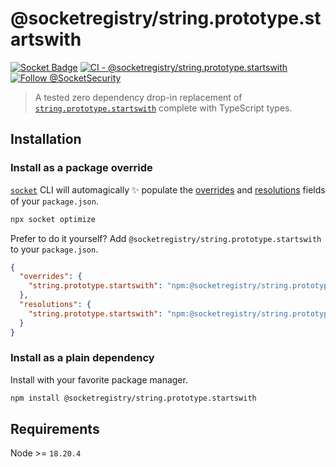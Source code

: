 # @socketregistry/string.prototype.startswith

[![Socket Badge](https://socket.dev/api/badge/npm/package/@socketregistry/string.prototype.startswith)](https://socket.dev/npm/package/@socketregistry/string.prototype.startswith)
[![CI - @socketregistry/string.prototype.startswith](https://github.com/SocketDev/socket-registry-js/actions/workflows/test.yml/badge.svg)](https://github.com/SocketDev/socket-registry-js/actions/workflows/test.yml)
[![Follow @SocketSecurity](https://img.shields.io/twitter/follow/SocketSecurity?style=social)](https://twitter.com/SocketSecurity)

> A tested zero dependency drop-in replacement of
> [`string.prototype.startswith`](https://socket.dev/npm/package/string.prototype.startswith)
> complete with TypeScript types.

## Installation

### Install as a package override

[`socket`](https://socket.dev/npm/package/socket) CLI will automagically
:sparkles: populate the
[overrides](https://docs.npmjs.com/cli/v9/configuring-npm/package-json#overrides)
and [resolutions](https://yarnpkg.com/configuration/manifest#resolutions) fields
of your `package.json`.

```sh
npx socket optimize
```

Prefer to do it yourself? Add `@socketregistry/string.prototype.startswith` to
your `package.json`.

```json
{
  "overrides": {
    "string.prototype.startswith": "npm:@socketregistry/string.prototype.startswith@^1"
  },
  "resolutions": {
    "string.prototype.startswith": "npm:@socketregistry/string.prototype.startswith@^1"
  }
}
```

### Install as a plain dependency

Install with your favorite package manager.

```sh
npm install @socketregistry/string.prototype.startswith
```

## Requirements

Node >= `18.20.4`
